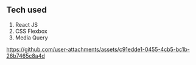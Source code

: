 ## Tech used
1) React JS
2) CSS Flexbox
3) Media Query

https://github.com/user-attachments/assets/c91edde1-0455-4cb5-bc1b-26b7465c8a4d

